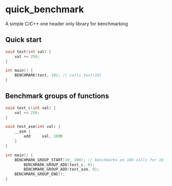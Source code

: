 # quick_benchmark
A simple C/C++ one header only library for benchmarking

## Quick start
```cpp
void test(int val) {
    val += 256;
}

int main() {
    BENCHMARK(test, 10); // calls test(10)
}
```

## Benchmark groups of functions
```cpp
void test_c(int val) {
    val += 256;
}

void test_asm(int val) {
    __asm {
        add     val, 100h
    }
}

int main() {
    BENCHMARK_GROUP_START(10, 100); // benchmarks on 100 calls for 10 times
        BENCHMARK_GROUP_ADD(test_c, 0);
        BENCHMARK_GROUP_ADD(test_asm, 0);
    BENCHMARK_GROUP_END();
}
```

